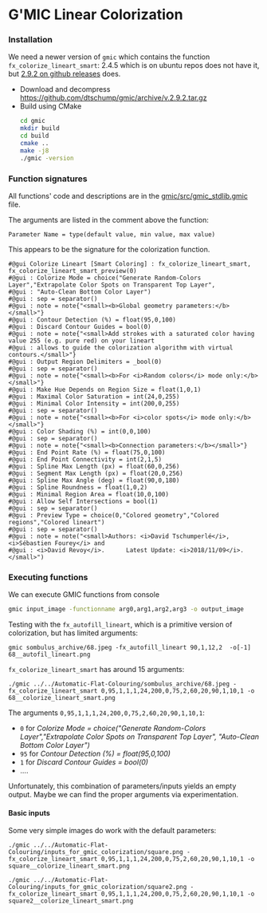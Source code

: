  
# G'MIC Linear  Colorization

### Installation
We need a newer version of `gmic` which contains the function `fx_colorize_lineart_smart`: 2.4.5 which is on ubuntu repos does not have it, but [2.9.2 on github releases](https://github.com/dtschump/gmic/releases) does.
  * Download and decompress <https://github.com/dtschump/gmic/archive/v.2.9.2.tar.gz>
  * Build using CMake
	```bash
	cd gmic
	mkdir build
	cd build
	cmake ..
	make -j8
	./gmic -version
	```

### Function signatures
All functions' code and descriptions are in the [gmic/src/gmic_stdlib.gmic](https://github.com/dtschump/gmic/blob/master/src/gmic_stdlib.gmic) file.

The arguments are listed in the comment above the function:
```
Parameter Name = type(default value, min value, max value)
```

This appears to be the signature for the colorization function.
```
#@gui Colorize Lineart [Smart Coloring] : fx_colorize_lineart_smart, fx_colorize_lineart_smart_preview(0)
#@gui : Colorize Mode = choice("Generate Random-Colors Layer","Extrapolate Color Spots on Transparent Top Layer",
#@gui : "Auto-Clean Bottom Color Layer")
#@gui : sep = separator()
#@gui : note = note{"<small><b>Global geometry parameters:</b></small>"}
#@gui : Contour Detection (%) = float(95,0,100)
#@gui : Discard Contour Guides = bool(0)
#@gui : note = note{"<small>Add strokes with a saturated color having value 255 (e.g. pure red) on your lineart
#@gui : allows to guide the colorization algorithm with virtual contours.</small>"}
#@gui : Output Region Delimiters = _bool(0)
#@gui : sep = separator()
#@gui : note = note{"<small><b>For <i>Random colors</i> mode only:</b></small>"}
#@gui : Make Hue Depends on Region Size = float(1,0,1)
#@gui : Maximal Color Saturation = int(24,0,255)
#@gui : Minimal Color Intensity = int(200,0,255)
#@gui : sep = separator()
#@gui : note = note{"<small><b>For <i>color spots</i> mode only:</b></small>"}
#@gui : Color Shading (%) = int(0,0,100)
#@gui : sep = separator()
#@gui : note = note{"<small><b>Connection parameters:</b></small>"}
#@gui : End Point Rate (%) = float(75,0,100)
#@gui : End Point Connectivity = int(2,1,5)
#@gui : Spline Max Length (px) = float(60,0,256)
#@gui : Segment Max Length (px) = float(20,0,256)
#@gui : Spline Max Angle (deg) = float(90,0,180)
#@gui : Spline Roundness = float(1,0,2)
#@gui : Minimal Region Area = float(10,0,100)
#@gui : Allow Self Intersections = bool(1)
#@gui : sep = separator()
#@gui : Preview Type = choice(0,"Colored geometry","Colored regions","Colored lineart")
#@gui : sep = separator()
#@gui : note = note("<small>Authors: <i>David Tschumperlé</i>, <i>Sébastien Fourey</i> and
#@gui : <i>David Revoy</i>.      Latest Update: <i>2018/11/09</i>.</small>")
```


### Executing functions

We can execute GMIC functions from console
```bash
gmic input_image -functionname arg0,arg1,arg2,arg3 -o output_image
```

Testing with the `fx_autofill_lineart`, which is a primitive version of colorization, but has limited arguments:
```
gmic sombulus_archive/68.jpeg -fx_autofill_lineart 90,1,12,2  -o[-1] 68__autofil_lineart.png
```

`fx_colorize_lineart_smart` has around 15 arguments:
```
./gmic ../../Automatic-Flat-Colouring/sombulus_archive/68.jpeg -fx_colorize_lineart_smart 0,95,1,1,1,24,200,0,75,2,60,20,90,1,10,1 -o 68__colorize_lineart_smart.png
```
The arguments `0,95,1,1,1,24,200,0,75,2,60,20,90,1,10,1`:
* `0` for *Colorize Mode = choice("Generate Random-Colors Layer","Extrapolate Color Spots on Transparent Top Layer", "Auto-Clean Bottom Color Layer")*
* `95` for *Contour Detection (%) = float(95,0,100)*
* `1` for *Discard Contour Guides = bool(0)*
* ....

Unfortunately, this combination of parameters/inputs yields an empty output.
Maybe we can find the proper arguments via experimentation.


#### Basic inputs

Some very simple images do work with the default parameters:

```
./gmic ../../Automatic-Flat-Colouring/inputs_for_gmic_colorization/square.png -fx_colorize_lineart_smart 0,95,1,1,1,24,200,0,75,2,60,20,90,1,10,1 -o square__colorize_lineart_smart.png

./gmic ../../Automatic-Flat-Colouring/inputs_for_gmic_colorization/square2.png -fx_colorize_lineart_smart 0,95,1,1,1,24,200,0,75,2,60,20,90,1,10,1 -o square2__colorize_lineart_smart.png
```

